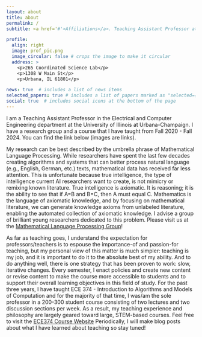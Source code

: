 ```yaml
---
layout: about
title: about
permalink: /
subtitle: <a href='#'>Affiliations</a>. Teaching Assistant Professor at UIUC, Head of MLP-group

profile:
  align: right
  image: prof_pic.png
  image_circular: false # crops the image to make it circular
  address: >
    <p>265 Coordinated Science Lab</p>
    <p>1308 W Main St</p>
    <p>Urbana, IL 61801</p>

news: true  # includes a list of news items
selected_papers: true # includes a list of papers marked as "selected={true}"
social: true  # includes social icons at the bottom of the page
---
```


I am a Teaching Assistant Professor in the Electrical and Computer Engineering department at the University of Illinois at Urbana-Champaign. I have a research group and a course that I have taught from Fall 2020 - Fall 2024. You can find the link below (images are links).  

My research can be best described by the umbrella phrase of Mathematical Language Processing. While researchers have spent the last few decades creating algorithms and systems that can better process natural language (e.g., English, German, etc.) texts, mathematical data has received far less attention. This is unfortunate because true intelligence, the type of intelligence current AI researchers want to create, is not mimicry or remixing known literature. True intelligence is axiomatic. It is reasoning; it is the ability to see that if A=B and B=C, then A must equal C. Mathematics is the language of axiomatic knowledge, and by focusing on mathematical literature, we can generate knowledge axioms from unlabeled literature, enabling the automated collection of axiomatic knowledge. I advise a group of brilliant young researchers dedicated to this problem. Please visit us at the [Mathematical Language Processing Group](https://mlpgroup.xyz/)!

As far as teaching goes, I understand the expectation for professors/teachers is to espouse the importance-of and passion-for teaching, but my personal view of this matter is much simpler: teaching is my job, and it is important to do it to the absolute best of my ability. And to do anything well, there is one strategy that has been proven to work: slow, iterative changes. Every semester, I enact policies and create new content or revise content to make the course more accessible to students and to support their overall learning objectives in this field of study. For the past three years, I have taught ECE 374 - Introduction to Algorithms and Models of
Computation and for the majority of that time, I was/am the sole professor in a 200-300 student course consisting of two lectures and two discussion sections per week. As a result, my teaching experience and philosophy are largely
geared toward large, STEM-based courses. Feel free to visit the [ECE374 Course Website](https://ecealgo.com/) Periodically, I will make blog posts about what I have learned about teaching so stay tuned!


<!-- Write your biography here. Tell the world about yourself. Link to your favorite [subreddit](http://reddit.com). You can put a picture in, too. The code is already in, just name your picture `prof_pic.jpg` and put it in the `img/` folder.

Put your address / P.O. box / other info right below your picture. You can also disable any of these elements by editing `profile` property of the YAML header of your `_pages/about.md`. Edit `_bibliography/papers.bib` and Jekyll will render your [publications page](/al-folio/publications/) automatically.

Link to your social media connections, too. This theme is set up to use [Font Awesome icons](http://fortawesome.github.io/Font-Awesome/) and [Academicons](https://jpswalsh.github.io/academicons/), like the ones below. Add your Facebook, Twitter, LinkedIn, Google Scholar, or just disable all of them. -->

